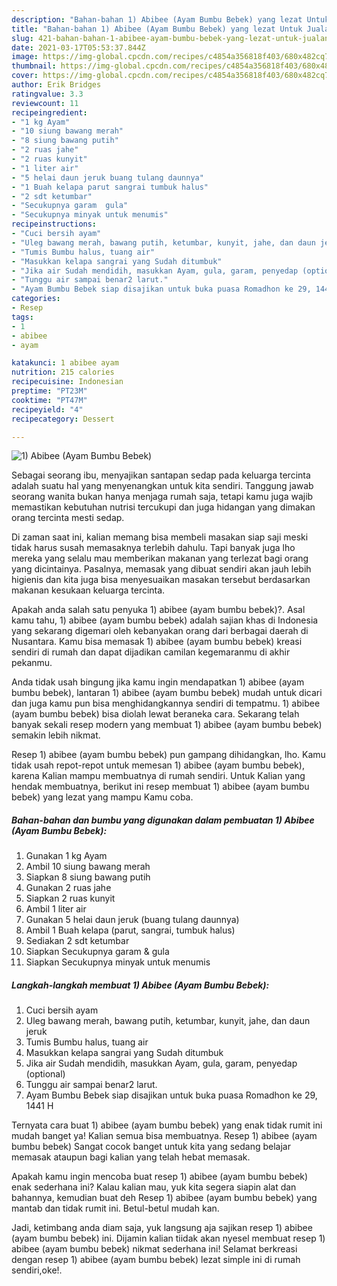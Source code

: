 ```yaml
---
description: "Bahan-bahan 1) Abibee (Ayam Bumbu Bebek) yang lezat Untuk Jualan"
title: "Bahan-bahan 1) Abibee (Ayam Bumbu Bebek) yang lezat Untuk Jualan"
slug: 421-bahan-bahan-1-abibee-ayam-bumbu-bebek-yang-lezat-untuk-jualan
date: 2021-03-17T05:53:37.844Z
image: https://img-global.cpcdn.com/recipes/c4854a356818f403/680x482cq70/1-abibee-ayam-bumbu-bebek-foto-resep-utama.jpg
thumbnail: https://img-global.cpcdn.com/recipes/c4854a356818f403/680x482cq70/1-abibee-ayam-bumbu-bebek-foto-resep-utama.jpg
cover: https://img-global.cpcdn.com/recipes/c4854a356818f403/680x482cq70/1-abibee-ayam-bumbu-bebek-foto-resep-utama.jpg
author: Erik Bridges
ratingvalue: 3.3
reviewcount: 11
recipeingredient:
- "1 kg Ayam"
- "10 siung bawang merah"
- "8 siung bawang putih"
- "2 ruas jahe"
- "2 ruas kunyit"
- "1 liter air"
- "5 helai daun jeruk buang tulang daunnya"
- "1 Buah kelapa parut sangrai tumbuk halus"
- "2 sdt ketumbar"
- "Secukupnya garam  gula"
- "Secukupnya minyak untuk menumis"
recipeinstructions:
- "Cuci bersih ayam"
- "Uleg bawang merah, bawang putih, ketumbar, kunyit, jahe, dan daun jeruk"
- "Tumis Bumbu halus, tuang air"
- "Masukkan kelapa sangrai yang Sudah ditumbuk"
- "Jika air Sudah mendidih, masukkan Ayam, gula, garam, penyedap (optional)"
- "Tunggu air sampai benar2 larut."
- "Ayam Bumbu Bebek siap disajikan untuk buka puasa Romadhon ke 29, 1441 H"
categories:
- Resep
tags:
- 1
- abibee
- ayam

katakunci: 1 abibee ayam 
nutrition: 215 calories
recipecuisine: Indonesian
preptime: "PT23M"
cooktime: "PT47M"
recipeyield: "4"
recipecategory: Dessert

---
```



![1) Abibee (Ayam Bumbu Bebek)](https://img-global.cpcdn.com/recipes/c4854a356818f403/680x482cq70/1-abibee-ayam-bumbu-bebek-foto-resep-utama.jpg)

Sebagai seorang ibu, menyajikan santapan sedap pada keluarga tercinta adalah suatu hal yang menyenangkan untuk kita sendiri. Tanggung jawab seorang  wanita bukan hanya menjaga rumah saja, tetapi kamu juga wajib memastikan kebutuhan nutrisi tercukupi dan juga hidangan yang dimakan orang tercinta mesti sedap.

Di zaman  saat ini, kalian memang bisa membeli masakan siap saji meski tidak harus susah memasaknya terlebih dahulu. Tapi banyak juga lho mereka yang selalu mau memberikan makanan yang terlezat bagi orang yang dicintainya. Pasalnya, memasak yang dibuat sendiri akan jauh lebih higienis dan kita juga bisa menyesuaikan masakan tersebut berdasarkan makanan kesukaan keluarga tercinta. 



Apakah anda salah satu penyuka 1) abibee (ayam bumbu bebek)?. Asal kamu tahu, 1) abibee (ayam bumbu bebek) adalah sajian khas di Indonesia yang sekarang digemari oleh kebanyakan orang dari berbagai daerah di Nusantara. Kamu bisa memasak 1) abibee (ayam bumbu bebek) kreasi sendiri di rumah dan dapat dijadikan camilan kegemaranmu di akhir pekanmu.

Anda tidak usah bingung jika kamu ingin mendapatkan 1) abibee (ayam bumbu bebek), lantaran 1) abibee (ayam bumbu bebek) mudah untuk dicari dan juga kamu pun bisa menghidangkannya sendiri di tempatmu. 1) abibee (ayam bumbu bebek) bisa diolah lewat beraneka cara. Sekarang telah banyak sekali resep modern yang membuat 1) abibee (ayam bumbu bebek) semakin lebih nikmat.

Resep 1) abibee (ayam bumbu bebek) pun gampang dihidangkan, lho. Kamu tidak usah repot-repot untuk memesan 1) abibee (ayam bumbu bebek), karena Kalian mampu membuatnya di rumah sendiri. Untuk Kalian yang hendak membuatnya, berikut ini resep membuat 1) abibee (ayam bumbu bebek) yang lezat yang mampu Kamu coba.

<!--inarticleads1-->

##### Bahan-bahan dan bumbu yang digunakan dalam pembuatan 1) Abibee (Ayam Bumbu Bebek):

1. Gunakan 1 kg Ayam
1. Ambil 10 siung bawang merah
1. Siapkan 8 siung bawang putih
1. Gunakan 2 ruas jahe
1. Siapkan 2 ruas kunyit
1. Ambil 1 liter air
1. Gunakan 5 helai daun jeruk (buang tulang daunnya)
1. Ambil 1 Buah kelapa (parut, sangrai, tumbuk halus)
1. Sediakan 2 sdt ketumbar
1. Siapkan Secukupnya garam &amp; gula
1. Siapkan Secukupnya minyak untuk menumis




<!--inarticleads2-->

##### Langkah-langkah membuat 1) Abibee (Ayam Bumbu Bebek):

1. Cuci bersih ayam
1. Uleg bawang merah, bawang putih, ketumbar, kunyit, jahe, dan daun jeruk
1. Tumis Bumbu halus, tuang air
1. Masukkan kelapa sangrai yang Sudah ditumbuk
1. Jika air Sudah mendidih, masukkan Ayam, gula, garam, penyedap (optional)
1. Tunggu air sampai benar2 larut.
1. Ayam Bumbu Bebek siap disajikan untuk buka puasa Romadhon ke 29, 1441 H




Ternyata cara buat 1) abibee (ayam bumbu bebek) yang enak tidak rumit ini mudah banget ya! Kalian semua bisa membuatnya. Resep 1) abibee (ayam bumbu bebek) Sangat cocok banget untuk kita yang sedang belajar memasak ataupun bagi kalian yang telah hebat memasak.

Apakah kamu ingin mencoba buat resep 1) abibee (ayam bumbu bebek) enak sederhana ini? Kalau kalian mau, yuk kita segera siapin alat dan bahannya, kemudian buat deh Resep 1) abibee (ayam bumbu bebek) yang mantab dan tidak rumit ini. Betul-betul mudah kan. 

Jadi, ketimbang anda diam saja, yuk langsung aja sajikan resep 1) abibee (ayam bumbu bebek) ini. Dijamin kalian tiidak akan nyesel membuat resep 1) abibee (ayam bumbu bebek) nikmat sederhana ini! Selamat berkreasi dengan resep 1) abibee (ayam bumbu bebek) lezat simple ini di rumah sendiri,oke!.

